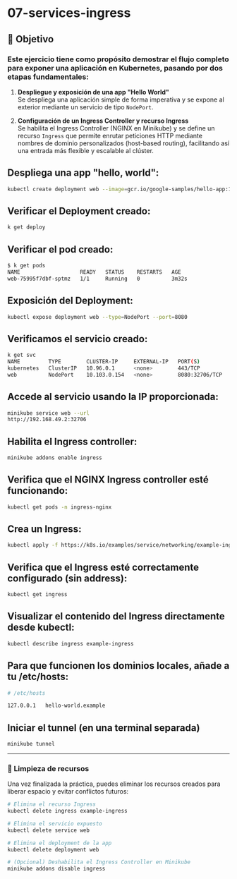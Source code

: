 # 07-services-ingress

## 🧭 Objetivo

### Este ejercicio tiene como propósito demostrar el flujo completo para exponer una aplicación en Kubernetes, pasando por dos etapas fundamentales:

1. **Despliegue y exposición de una app "Hello World"**  
   Se despliega una aplicación simple de forma imperativa y se expone al exterior mediante un servicio de tipo `NodePort`.

2. **Configuración de un Ingress Controller y recurso Ingress**  
   Se habilita el Ingress Controller (NGINX en Minikube) y se define un recurso `Ingress` que permite enrutar peticiones HTTP mediante nombres de dominio personalizados (host-based routing), facilitando así una entrada más flexible y escalable al clúster.


## Despliega una app "hello, world":

```bash
kubectl create deployment web --image=gcr.io/google-samples/hello-app:1.0
```

## Verificar el Deployment creado:

```bash
k get deploy
```

## Verificar el pod creado:
```bash
$ k get pods
NAME                   READY   STATUS    RESTARTS   AGE
web-75995f7dbf-sptmz   1/1     Running   0          3m32s
```

## Exposición del Deployment:

```bash
kubectl expose deployment web --type=NodePort --port=8080
```

## Verificamos el servicio creado:
```bash
k get svc
NAME         TYPE        CLUSTER-IP     EXTERNAL-IP   PORT(S)          AGE
kubernetes   ClusterIP   10.96.0.1      <none>        443/TCP          6d22h
web          NodePort    10.103.0.154   <none>        8080:32706/TCP   3s
```

## Accede al servicio usando la IP proporcionada:

```bash
minikube service web --url
http://192.168.49.2:32706
```

## Habilita el Ingress controller:

```bash
minikube addons enable ingress
```

## Verifica que el NGINX Ingress controller esté funcionando:

```bash
kubectl get pods -n ingress-nginx
```

## Crea un Ingress:

```bash
kubectl apply -f https://k8s.io/examples/service/networking/example-ingress.yaml
```

## Verifica que el Ingress esté correctamente configurado (sin address):

```bash
kubectl get ingress
```

## Visualizar el contenido del Ingress directamente desde kubectl:

```bash
kubectl describe ingress example-ingress
```

## Para que funcionen los dominios locales, añade a tu /etc/hosts:
```bash
# /etc/hosts

127.0.0.1   hello-world.example
```
 
## Iniciar el tunnel (en una terminal separada)
```bash
minikube tunnel
```

---

### 🧹 Limpieza de recursos

Una vez finalizada la práctica, puedes eliminar los recursos creados para liberar espacio y evitar conflictos futuros:

```bash
# Elimina el recurso Ingress
kubectl delete ingress example-ingress

# Elimina el servicio expuesto
kubectl delete service web

# Elimina el deployment de la app
kubectl delete deployment web

# (Opcional) Deshabilita el Ingress Controller en Minikube
minikube addons disable ingress